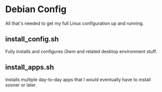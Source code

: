 # Debian Config
All that's needed to get my full Linux configuration up and running.

## install_config.sh
Fully installs and configures i3wm and related desktop environment stuff.

## install_apps.sh
Installs multiple day-to-day apps that I would eventually have to install sooner or later.
